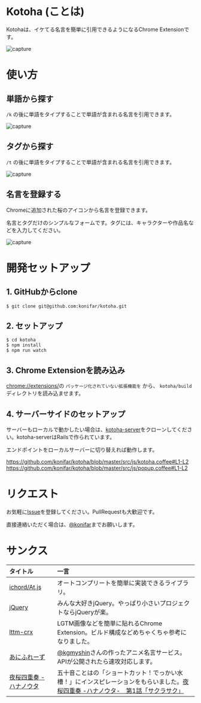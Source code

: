 # Kotoha (ことは)
Kotohaは、イケてる名言を簡単に引用できるようになるChrome Extensionです。

![capture](https://raw.githubusercontent.com/konifar/kotoha/master/art/quote_demo.gif)

# 使い方

## 単語から探す
`/k` の後に単語をタイプすることで単語が含まれる名言を引用できます。

![capture](https://raw.githubusercontent.com/konifar/kotoha/master/art/word_quote.png)

## タグから探す
`/t` の後に単語をタイプすることで単語が含まれる名言を引用できます。

![capture](https://raw.githubusercontent.com/konifar/kotoha/master/art/tag_quote.png)

## 名言を登録する
Chromeに追加された桜のアイコンから名言を登録できます。

名言とタグだけのシンプルなフォームです。タグには、キャラクターや作品名などを入力してください。

![capture](https://raw.githubusercontent.com/konifar/kotoha/master/art/create_demo.gif)


# 開発セットアップ
## 1. GitHubからclone
```
$ git clone git@github.com:konifar/kotoha.git
```

## 2. セットアップ
```
$ cd kotoha
$ npm install
$ npm run watch
```

## 3. Chrome Extensionを読み込み
[chrome://extensions/](chrome://extensions/)の `パッケージ化されていない拡張機能を` から、 `kotoha/build` ディレクトリを読み込ませます。


## 4. サーバーサイドのセットアップ
サーバーもローカルで動かしたい場合は、[kotoha-server](https://github.com/konifar/kotoha-server)をクローンしてください。kotoha-serverはRailsで作られています。

エンドポイントをローカルサーバーに切り替えれば動作します。

https://github.com/konifar/kotoha/blob/master/src/js/kotoha.coffee#L1-L2
https://github.com/konifar/kotoha/blob/master/src/js/popup.coffee#L1-L2


# リクエスト
お気軽に[Issue](https://github.com/konifar/kotoha/issues)を登録してください。PullRequestも大歓迎です。

直接連絡いただく場合は、[@konifar](https://twitter.com/konifar)までお願いします。


# サンクス
|タイトル|一言|
|:--|:--|
|[ichord/At.js](https://github.com/ichord/At.js)|オートコンプリートを簡単に実装できるライブラリ。|
|[jQuery](http://jquery.com/)|みんな大好きjQuery。やっぱり小さいプロジェクトならjQueryが楽。|
|[lttm-crx](https://github.com/fukayatsu/lttm-crx)|LGTM画像などを簡単に貼れるChrome Extension。ビルド構成などめちゃくちゃ参考になりました。|
|[あにふれーず](http://aniphrase.com/)|[@kgmyshin](https://twitter.com/kgmyshin)さんの作ったアニメ名言サービス。APIが公開されたら速攻対応します。|
|[夜桜四重奏 - ハナノウタ](http://yozakura-anime.jp/)|五十音ことはの「ショートカット！でっかい水槽！」にインスピレーションをもらいました。[夜桜四重奏 -ハナノウタ-　第1話「サクラサク」](http://www.nicovideo.jp/watch/1381113319)|
